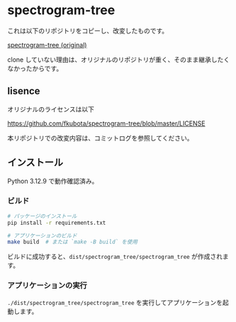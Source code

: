 # spectrogram-tree

これは以下のリポジトリをコピーし、改変したものです。

[spectrogram-tree (original)](https://github.com/fkubota/spectrogram-tree)

clone していない理由は、オリジナルのリポジトリが重く、そのまま継承したくなかったからです。

## lisence

オリジナルのライセンスは以下

https://github.com/fkubota/spectrogram-tree/blob/master/LICENSE

本リポジトリでの改変内容は、コミットログを参照してください。


## インストール

Python 3.12.9 で動作確認済み。

### ビルド

```bash
# パッケージのインストール
pip install -r requirements.txt

# アプリケーションのビルド
make build  # または `make -B build` を使用
```

ビルドに成功すると、`dist/spectrogram_tree/spectrogram_tree` が作成されます。

### アプリケーションの実行

`./dist/spectrogram_tree/spectrogram_tree` を実行してアプリケーションを起動します。
